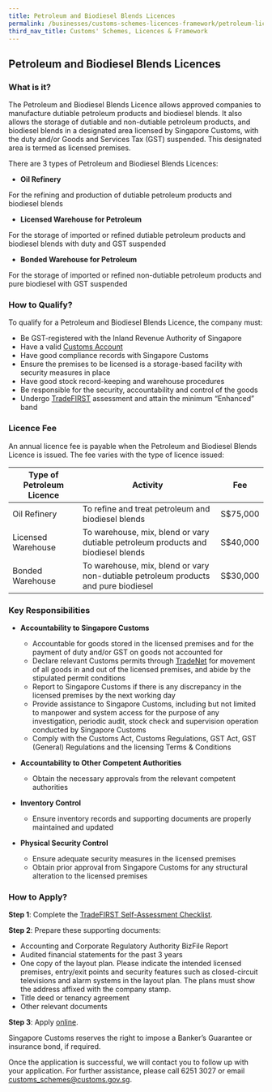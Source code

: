```yaml
---
title: Petroleum and Biodiesel Blends Licences
permalink: /businesses/customs-schemes-licences-framework/petroleum-licences
third_nav_title: Customs' Schemes, Licences & Framework
---
```


## Petroleum and Biodiesel Blends Licences

### What is it?

The Petroleum and Biodiesel Blends Licence allows approved companies to manufacture dutiable petroleum products and biodiesel blends. It also allows the storage of dutiable and non-dutiable petroleum products, and biodiesel blends in a designated area licensed by Singapore Customs, with the duty and/or Goods and Services Tax (GST) suspended. This designated area is termed as licensed premises.

There are 3 types of Petroleum and Biodiesel Blends Licences:

-   **Oil Refinery**

For the refining and production of dutiable petroleum products and biodiesel blends

-   **Licensed Warehouse for Petroleum**

For the storage of imported or refined dutiable petroleum products and biodiesel blends with duty and GST suspended

-   **Bonded Warehouse for Petroleum**

For the storage of imported or refined non-dutiable petroleum products and pure biodiesel with GST suspended

### How to Qualify?

To qualify for a Petroleum and Biodiesel Blends Licence, the company must:

-   Be GST-registered with the Inland Revenue Authority of Singapore
-   Have a valid  [Customs Account](/businesses/registration-matters/registration-procedures/activate-customs-account)
-   Have good compliance records with Singapore Customs
-   Ensure the premises to be licensed is a storage-based facility with security measures in place
-   Have good stock record-keeping and warehouse procedures
-   Be responsible for the security, accountability and control of the goods
-   Undergo  [TradeFIRST](/businesses/customs-schemes-licences-framework/trade-first) assessment and attain the minimum “Enhanced” band

### Licence Fee

An annual licence fee is payable when the Petroleum and Biodiesel Blends Licence is issued. The fee varies with the type of licence issued:

| Type of Petroleum Licence | Activity | Fee |
|---------------------------|----------|-----|
| Oil Refinery | To refine and treat petroleum and biodiesel blends | S$75,000 |
| Licensed Warehouse | To warehouse, mix, blend or vary dutiable petroleum products and biodiesel blends | S$40,000 |
| Bonded Warehouse | To warehouse, mix, blend or vary non-dutiable petroleum products and pure biodiesel | S$30,000 |


### Key Responsibilities

-   **Accountability to Singapore Customs**
    
    -   Accountable for goods stored in the licensed premises and for the payment of duty and/or GST on goods not accounted for
    -   Declare relevant Customs permits through  [TradeNet](/about-us/national-single-window/overview) for movement of all goods in and out of the licensed premises, and abide by the stipulated permit conditions
    -   Report to Singapore Customs if there is any discrepancy in the licensed premises by the next working day
    -   Provide assistance to Singapore Customs, including but not limited to manpower and system access for the purpose of any investigation, periodic audit, stock check and supervision operation conducted by Singapore Customs
    -   Comply with the Customs Act, Customs Regulations, GST Act, GST (General) Regulations and the licensing Terms & Conditions

-   **Accountability to Other Competent Authorities**
    -   Obtain the necessary approvals from the relevant competent authorities

-   **Inventory Control**
    -   Ensure inventory records and supporting documents are properly maintained and updated

-   **Physical Security Control**
    -   Ensure adequate security measures in the licensed premises
    -   Obtain prior approval from Singapore Customs for any structural alteration to the licensed premises

### How to Apply?

**Step 1**: Complete the  [TradeFIRST Self-Assessment Checklist](/documents/businesses/31May2019-final-TradeFIRST-SelfAssessment-Checklist-approved.xlsx).

**Step 2**: Prepare these supporting documents:

-   Accounting and Corporate Regulatory Authority BizFile Report
-   Audited financial statements for the past 3 years
-   One copy of the layout plan. Please indicate the intended licensed premises, entry/exit points and security features such as closed-circuit televisions and alarm systems in the layout plan. The plans must show the address affixed with the company stamp.
-   Title deed or tenancy agreement
-   Other relevant documents

**Step 3**: Apply  [online](http://eservices.customs.gov.sg/scripts/customs/whselic/WHS1_Form.asp).

Singapore Customs reserves the right to impose a Banker’s Guarantee or insurance bond, if required.

Once the application is successful, we will contact you to follow up with your application. For further assistance, please call 6251 3027 or email  [customs_schemes@customs.gov.sg](mailto:customs_schemes@customs.gov.sg).
